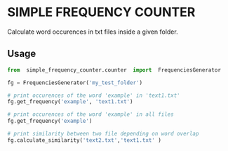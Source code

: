 # SIMPLE FREQUENCY COUNTER
Calculate word occurences in txt files inside a given folder.  

## Usage
```python
from  simple_frequency_counter.counter  import  FrequenciesGenerator

fg = FrequenciesGenerator('my_test_folder')

# print occurences of the word 'example' in 'text1.txt'  
fg.get_frequency('example', 'text1.txt')

# print occurences of the word 'example' in all files 
fg.get_frequency('example')

# print similarity between two file depending on word overlap
fg.calculate_similarity('text2.txt','text1.txt' )
```